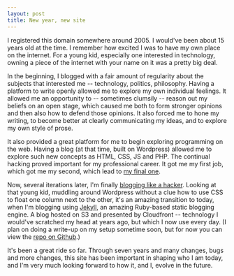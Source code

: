 ```yaml
---
layout: post
title: New year, new site
---
```


I registered this domain somewhere around 2005. I would've been about 15 years old at the time. I remember how excited I was to have my own place on the internet. For a young kid, especially one interested in technology, owning a piece of the internet with your name on it was a pretty big deal.

In the beginning, I blogged with a fair amount of regularity about the subjects that interested me -- technology, politics, philosophy. Having a platform to write openly allowed me to explore my own individual feelings. It allowed me an opportunity to -- sometimes clumsily -- reason out my beliefs on an open stage, which caused me both to form stronger opinions and then also how to defend those opinions. It also forced me to hone my writing, to become better at clearly communicating my ideas, and to explore my own style of prose.

It also provided a great platform for me to begin exploring programming on the web. Having a blog (at that time, built on Wordpress) allowed me to explore such new concepts as HTML, CSS, JS and PHP. The continual hacking proved important for my professional career. It got me my first job, which got me my second, which lead to [my final one][na].

Now, several iterations later, I'm finally [blogging like a hacker][tpw]. Looking at that young kid, muddling around Wordpress without a clue how to use CSS to float one column next to the other, it's an amazing transition to today, when I'm blogging using [Jekyll][j], an amazing Ruby-based static blogging engine. A blog hosted on S3 and presented by Cloudfront -- technology I would've scratched my head at years ago, but which I now use every day. (I plan on doing a write-up on my setup sometime soon, but for now you can view the [repo on Github][gh].)

It's been a great ride so far. Through seven years and many changes, bugs and more changes, this site has been important in shaping who I am today, and I'm very much looking forward to how it, and I, evolve in the future.

[na]: http://newaperio.com
[tpw]: http://tom.preston-werner.com/2008/11/17/blogging-like-a-hacker.html
[j]: http://jekyllrb.com
[gh]: http://github.com/lleger/site